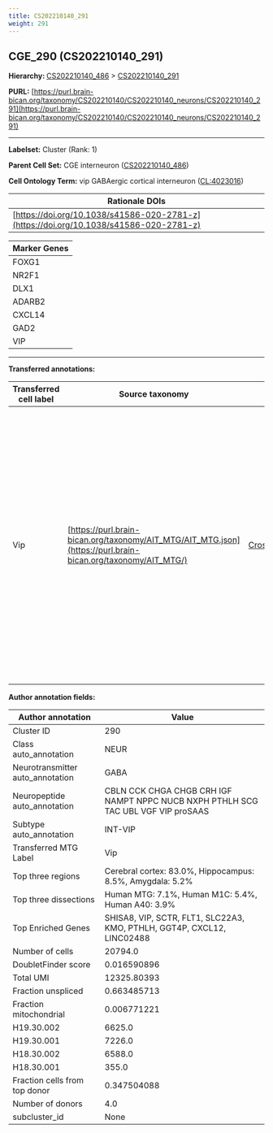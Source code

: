 ```yaml
---
title: CS202210140_291
weight: 291
---
```

## CGE_290 (CS202210140_291)
<b>Hierarchy: </b>
[CS202210140_486](../CS202210140_486) >
[CS202210140_291](../CS202210140_291)

**PURL:** [https://purl.brain-bican.org/taxonomy/CS202210140/CS202210140_neurons/CS202210140_291](https://purl.brain-bican.org/taxonomy/CS202210140/CS202210140_neurons/CS202210140_291)

---


**Labelset:** Cluster (Rank: 1)

**Parent Cell Set:** CGE interneuron ([CS202210140_486](../CS202210140_486))



**Cell Ontology Term:**  vip GABAergic cortical interneuron ([CL:4023016](https://www.ebi.ac.uk/ols/ontologies/cl/terms?obo_id=CL:4023016)) 

| Rationale DOIs |
|----------------|
|[https://doi.org/10.1038/s41586-020-2781-z](https://doi.org/10.1038/s41586-020-2781-z)|

[MARKER GENES.]: #


| Marker Genes |
|--------------|
|FOXG1|
|NR2F1|
|DLX1|
|ADARB2|
|CXCL14|
|GAD2|
|VIP|

---

[TRANSFERRED ANNOTATIONS.]: #


**Transferred annotations:**

| Transferred cell label | Source taxonomy | Source node accession | Algorithm name | Comment |
|------------------------|-----------------|-----------------------|----------------|---------|
|Vip|[https://purl.brain-bican.org/taxonomy/AIT_MTG/AIT_MTG.json](https://purl.brain-bican.org/taxonomy/AIT_MTG/)|[CrossArea_subclass:082c817b6f](https://purl.brain-bican.org/taxonomy/AIT_MTG/CrossArea_subclass_082c817b6f)||We performed PCA (50 components) on our full dataset, trained a random forest classifier (scikit-learn, class_ weight=‘balanced’, max_depth=50) on the MTG labels, and then predicted labels for all cells. We labeled each cluster with the mode of its constituent cells if two conditions were met: more than 0.8 of predicted labels matched the mode, and the mean probability of these pre- dictions was greater than 0.8.|

[AUTHOR ANNOTATION FIELDS.]: #


**Author annotation fields:**

| Author annotation | Value |
|-------------------|-------|
|Cluster ID|290|
|Class auto_annotation|NEUR|
|Neurotransmitter auto_annotation|GABA|
|Neuropeptide auto_annotation|CBLN CCK CHGA CHGB CRH IGF NAMPT NPPC NUCB NXPH PTHLH SCG TAC UBL VGF VIP proSAAS|
|Subtype auto_annotation|INT-VIP|
|Transferred MTG Label|Vip|
|Top three regions|Cerebral cortex: 83.0%, Hippocampus: 8.5%, Amygdala: 5.2%|
|Top three dissections|Human MTG: 7.1%, Human M1C: 5.4%, Human A40: 3.9%|
|Top Enriched Genes|SHISA8, VIP, SCTR, FLT1, SLC22A3, KMO, PTHLH, GGT4P, CXCL12, LINC02488|
|Number of cells|20794.0|
|DoubletFinder score|0.016590896|
|Total UMI|12325.80393|
|Fraction unspliced|0.663485713|
|Fraction mitochondrial|0.006771221|
|H19.30.002|6625.0|
|H19.30.001|7226.0|
|H18.30.002|6588.0|
|H18.30.001|355.0|
|Fraction cells from top donor|0.347504088|
|Number of donors|4.0|
|subcluster_id|None|
